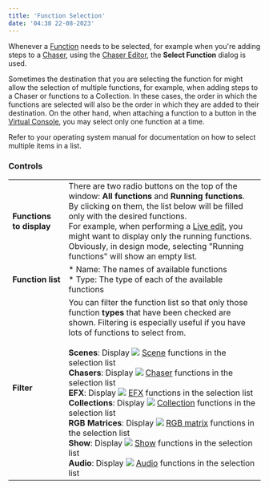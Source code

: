 ```yaml
---
title: 'Function Selection'
date: '04:38 22-08-2023'
---
```


Whenever a [Function](/basics/glossary-and-concepts#Functions) needs to be selected, for example when you're adding steps to a [Chaser](/basics/glossary-and-concepts#Chaser), using the [Chaser Editor](chasereditor.html), the **Select Function** dialog is used.

Sometimes the destination that you are selecting the function for might allow the selection of multiple functions, for example, when adding steps to a Chaser or functions to a Collection. In these cases, the order in which the functions are selected will also be the order in which they are added to their destination. On the other hand, when attaching a function to a button in the [Virtual Console](virtualconsole.html), you may select only one function at a time.

Refer to your operating system manual for documentation on how to select multiple items in a list.

### Controls

|     |     |
| --- | --- |
| **Functions to display** | There are two radio buttons on the top of the window: **All functions** and **Running functions**.  <br>By clicking on them, the list below will be filled only with the desired functions.  <br>For example, when performing a [Live edit](/virtual-console/live-edit), you might want to display only the running functions.  <br>Obviously, in design mode, selecting "Running functions" will show an empty list. |
| **Function list** | * Name: The names of available functions<br>* Type: The type of each of the available functions |
| **Filter** | You can filter the function list so that only those function **types** that have been checked are shown. Filtering is especially useful if you have lots of functions to select from.<br><br>**Scenes**: Display ![](/basics/scene.png) [Scene](/basics/glossary-and-concepts#scene) functions in the selection list<br>**Chasers**: Display ![](/basics/chaser.png) [Chaser](/basics/glossary-and-concepts#chaser) functions in the selection list<br>**EFX**: Display ![](/basics/efx.png) [EFX](/basics/glossary-and-concepts#efx) functions in the selection list<br>**Collections**: Display ![](/basics/collection.png) [Collection](/basics/glossary-and-concepts#collection) functions in the selection list<br>**RGB Matrices**: Display ![](/basics/rgbmatrix.png) [RGB matrix](/basics/glossary-and-concepts#rgb-matrix) functions in the selection list<br>**Show**: Display ![](/basics/show.png) [Show](/basics/glossary-and-concepts#show) functions in the selection list<br>**Audio**: Display ![](/basics/audio.png) [Audio](/basics/glossary-and-concepts#audio) functions in the selection list |